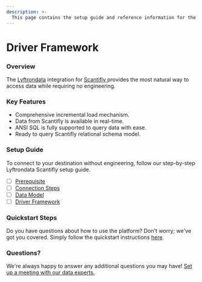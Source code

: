 ```yaml
---
description: >-
  This page contains the setup guide and reference information for the Scantifly  source connector.
---
```


# Driver Framework

### Overview

The [Lyftrondata](https://www.lyftrondata.com/) integration for [Scantifly ](nan) provides the most natural way to access data while requiring no engineering.

### Key Features

* Comprehensive incremental load mechanism.
* Data from Scantifly  is available in real-time.&#x20;
* ANSI SQL is fully supported to query data with ease.
* Ready to query Scantifly  relational schema model.

### Setup Guide

To connect to your destination without engineering, follow our step-by-step Lyftrondata Scantifly  setup guide.

* [ ] [Prerequisite](../prerequisite.md)
* [ ] [Connection Steps](../connection-steps.md)
* [ ] [Data Model](../data-model/erd.md)
* [ ] [Driver Framework](../driver-framework/)

### Quickstart Steps

Do you have questions about how to use the platform? Don't worry; we've got you covered. Simply follow the quickstart instructions [here](../driver-framework/README.md).

### Questions? <a href="#questions" id="questions"></a>

We're always happy to answer any additional questions you may have! [Set up a meeting with our data experts.](https://www.lyftrondata.com/book-a-meeting/)


